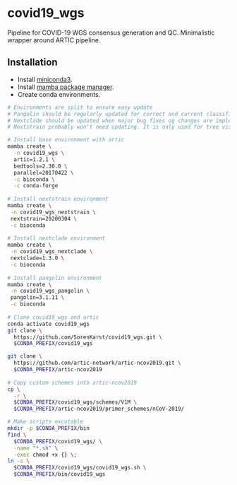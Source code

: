 # covid19_wgs
Pipeline for COVID-19 WGS consensus generation and QC. Minimalistic wrapper around ARTIC pipeline.

## Installation

* Install [miniconda3](https://docs.conda.io/en/latest/miniconda.html).
* Install [mamba package manager](https://github.com/mamba-org/mamba).
* Create conda environments.
```bash
# Environments are split to ensure easy update
# Pangolin should be regularly updated for correct and current classification.
# Nextclade should be updated when major bug fixes og changes are implemented.
# Nextstrain probably won't need updating. It is only used for tree visualization.

# Install base environment with artic
mamba create \
  -n covid19_wgs \
  artic=1.2.1 \
  bedtools=2.30.0 \
  parallel=20170422 \
  -c bioconda \
  -c conda-forge
  
# Install nextstrain environment
mamba create \
 -n covid19_wgs_nextstrain \
 nextstrain=20200304 \
 -c bioconda 
  
# Install nextclade environment 
mamba create \
 -n covid19_wgs_nextclade \
 nextclade=1.3.0 \
 -c bioconda
  
# Install pangolin environment
mamba create \
 -n covid19_wgs_pangolin \
 pangolin=3.1.11 \
 -c bioconda
 
# Clone covid19_wgs and artic
conda activate covid19_wgs
git clone \
  https://github.com/SorenKarst/covid19_wgs.git \
  $CONDA_PREFIX/covid19_wgs

git clone \
  https://github.com/artic-network/artic-ncov2019.git \
  $CONDA_PREFIX/artic-ncov2019
  
# Copy custom schemes into artic-ncov2019
cp \
  -r \
  $CONDA_PREFIX/covid19_wgs/schemes/V1M \
  $CONDA_PREFIX/artic-ncov2019/primer_schemes/nCoV-2019/  

# Make scripts excutable
mkdir -p $CONDA_PREFIX/bin
find \
  $CONDA_PREFIX/covid19_wgs/ \
  -name "*.sh" \
  -exec chmod +x {} \;  
ln -s \
  $CONDA_PREFIX/covid19_wgs/covid19_wgs.sh \
  $CONDA_PREFIX/bin/covid19_wgs
```
